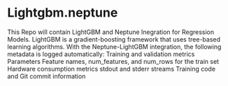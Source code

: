# Lightgbm.neptune
This Repo will contain LightGBM and Neptune Inegration for Regression Models.
LightGBM is a gradient-boosting framework that uses tree-based learning algorithms. 
With the Neptune-LightGBM integration, the following metadata is logged automatically:
Training and validation metrics
Parameters
Feature names, num_features, and num_rows for the train set
Hardware consumption metrics
stdout and stderr streams
Training code and Git commit information

